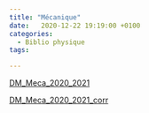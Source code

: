 ```yaml
---
title: "Mécanique"
date:   2020-12-22 19:19:00 +0100
categories:
  - Biblio physique
tags:

---
```


[DM_Meca_2020_2021](/assets/pdf/DM_Meca_2020_2021.pdf)

[DM_Meca_2020_2021_corr](/assets/pdf/DM_Meca_2020_2021_corr.pdf)

